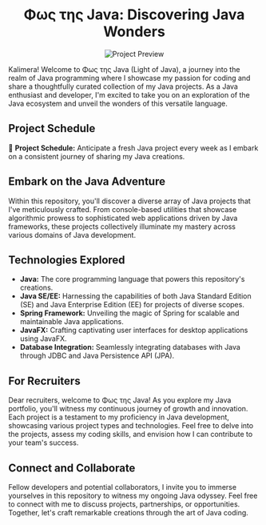 <h1 align="center"> Φως της Java: Discovering Java Wonders</h1> 

<p align="center">
  <img src="https://media.giphy.com/media/huaOa3x84nZspWxwx7/giphy.gif" alt="Project Preview">
</p>
<!-- You can replace this with an image of your choice -->

Kalimera! Welcome to Φως της Java (Light of Java), a journey into the realm of Java programming where I showcase my passion for coding and share a thoughtfully curated collection of my Java projects. As a Java enthusiast and developer, I'm excited to take you on an exploration of the Java ecosystem and unveil the wonders of this versatile language.

## Project Schedule

📅 **Project Schedule:** Anticipate a fresh Java project every week as I embark on a consistent journey of sharing my Java creations.

## Embark on the Java Adventure

Within this repository, you'll discover a diverse array of Java projects that I've meticulously crafted. From console-based utilities that showcase algorithmic prowess to sophisticated web applications driven by Java frameworks, these projects collectively illuminate my mastery across various domains of Java development.

## Technologies Explored

- **Java:** The core programming language that powers this repository's creations.
- **Java SE/EE:** Harnessing the capabilities of both Java Standard Edition (SE) and Java Enterprise Edition (EE) for projects of diverse scopes.
- **Spring Framework:** Unveiling the magic of Spring for scalable and maintainable Java applications.
- **JavaFX:** Crafting captivating user interfaces for desktop applications using JavaFX.
- **Database Integration:** Seamlessly integrating databases with Java through JDBC and Java Persistence API (JPA).

## For Recruiters

Dear recruiters, welcome to Φως της Java! As you explore my Java portfolio, you'll witness my continuous journey of growth and innovation. Each project is a testament to my proficiency in Java development, showcasing various project types and technologies. Feel free to delve into the projects, assess my coding skills, and envision how I can contribute to your team's success.

## Connect and Collaborate

Fellow developers and potential collaborators, I invite you to immerse yourselves in this repository to witness my ongoing Java odyssey. Feel free to connect with me to discuss projects, partnerships, or opportunities. Together, let's craft remarkable creations through the art of Java coding.
